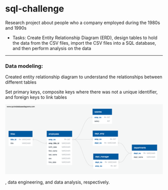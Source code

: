 # sql-challenge

Research project about people who a company employed during the 1980s and 1990s
* Tasks: Create Entity Relationship Diagram (ERD), design tables to hold the data from the CSV files, import the CSV files into a SQL database, and then perform analysis on the data

---

### Data modeling:
Created entity relationship diagram to understand the relationships between different tables

Set primary keys, composite keys where there was not a unique identifier, and foreign keys to link tables

![erd](https://github.com/caitlin-hartley/sql-challenge/blob/main/employeeSQL/employees_erd.png)

, data engineering, and data analysis, respectively.
